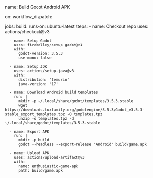 name: Build Godot Android APK

on:
  workflow_dispatch:

jobs:
  build:
    runs-on: ubuntu-latest
    steps:
      - name: Checkout repo
        uses: actions/checkout@v3

      - name: Setup Godot
        uses: firebelley/setup-godot@v1
        with:
          godot-version: 3.5.3
          use-mono: false

      - name: Setup JDK
        uses: actions/setup-java@v3
        with:
          distribution: 'temurin'
          java-version: '17'

      - name: Download Android build templates
        run: |
          mkdir -p ~/.local/share/godot/templates/3.5.3.stable
          wget https://downloads.tuxfamily.org/godotengine/3.5.3/Godot_v3.5.3-stable_export_templates.tpz -O templates.tpz
          unzip -o templates.tpz -d ~/.local/share/godot/templates/3.5.3.stable

      - name: Export APK
        run: |
          mkdir -p build
          godot --headless --export-release "Android" build/game.apk

      - name: Upload APK
        uses: actions/upload-artifact@v3
        with:
          name: enthusiastic-game-apk
          path: build/game.apk